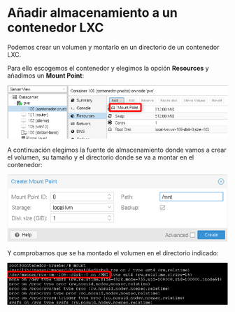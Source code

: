 # Añadir almacenamiento a un contenedor LXC

Podemos crear un volumen y montarlo en un directorio de un contenedor LXC.

Para ello escogemos el contenedor y elegimos la opción **Resources** y añadimos un **Mount Point**:

![mount](img/mount1.png)

A continuación elegimos la fuente de almacenamiento donde vamos a crear el volumen, su tamaño y el directorio donde se va a montar en el contenedor:

![mount](img/mount2.png)

Y comprobamos que se ha montado el volumen en el directorio indicado:

![mount](img/mount3.png)